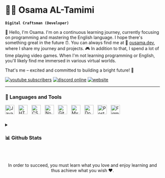 # 🏄‍♂️ Osama AL-Tamimi

**`Digital Craftsman (Developer)`**

👋 Hello, I'm Osama. I'm on a continuous learning journey, currently focusing on programming and mastering the English language. I hope there's something great in the future ⏰.
You can always find me at 📍 [ousama.dev](https://ousama.dev/), where I share my journey and projects. 🎮 In addition to that, I spend a lot of time playing video games. When I'm not learning programming or English, you'll likely find me immersed in various virtual worlds.

That's me – excited and committed to building a bright future! 🚀

   <p align="left">
      <a href="https://url.ousama.dev/youtube"><img alt="youtube subscribers" title="Subscribe to my YouTube channel" src="https://img.shields.io/youtube/channel/subscribers/UCfl7e6yFtA6hkV29JfIOoLw?style=for-the-badge&logo=youtube&logoColor=white&label=SUBSCRIBE&labelColor=CE4630"/></a> 
      <a href="https://url.ousama.dev/discord"><img alt="discord online" title="Discord Online" src="https://img.shields.io/discord/699953441862320158?style=for-the-badge&logo=discord&logoColor=white&label=discord&labelColor=434cba&color=5865F2"/></a> 
      <a href="https://ousama.dev/"><img alt="website" title="WebSite" src="https://img.shields.io/badge/website-236ad3?style=for-the-badge&logo=aiohttp&labelColor=%232C5BB4"/></a>
   </p>

---

### 🧰 Languages and Tools


<img alt="JavaScript" align="left" width="30px" style="padding-right:10px;" src="https://ousama.dev/assets/images/icons/js.svg"/>
<img alt="HTML" align="left" width="30px" style="padding-right:10px;" src="https://ousama.dev/assets/images/icons/html.svg" />
<img alt="CSS" align="left" width="30px" style="padding-right:10px;" src="https://ousama.dev/assets/images/icons/css.svg" />
<img alt="Nodejs" align="left" width="30px" style="padding-right:10px;" src="https://ousama.dev/assets/images/icons/nodejs.svg" />
<img alt="Git" align="left" width="30px" style="padding-right:10px;" src="https://ousama.dev/assets/images/icons/git.svg" />
<img alt="MySQL" align="left" width="30px" style="padding-right:10px;" src="https://ousama.dev/assets/images/icons/mysql.svg" />
<img alt="Docker" align="left" width="30px" style="padding-right:10px;" src="https://ousama.dev/assets/images/icons/docker.svg" />
<img alt="Postman" align="left" width="30px" style="padding-right:10px;" src="https://ousama.dev/assets/images/icons/postman.svg" />
<img alt="Figma" align="left" width="30px" style="padding-right:10px;" src="https://ousama.dev/assets/images/icons/figma.svg" />

<br/>

#

<details>
<summary><h3>📊 Github Stats</h3></summary>
<div align="center">
<img height="170em" src="https://github-readme-stats.vercel.app/api?username=ousama-altamimi&theme=ayu-mirage&rank_icon=github&show_icons=true&include_all_commits=true"/>

<a href="https://git.io/streak-stats"><img src="https://streak-stats.demolab.com?user=ousama-altamimi&theme=ayu-mirage&card_width=496&type=png" alt="GitHub Streak" /></a>
</div>
</details> 

<br/>
<br/>
<div align="center">
  <p>In order to succeed, you must learn what you love and enjoy learning and thus achieve what you wish ❤️.</p>
</div>
